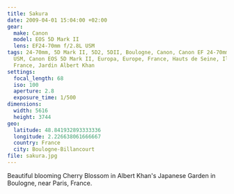 ```yaml
---
title: Sakura
date: 2009-04-01 15:04:00 +02:00
gear:
  make: Canon
  model: EOS 5D Mark II
  lens: EF24-70mm f/2.8L USM
tags: 24-70mm, 5D Mark II, 5D2, 5DII, Boulogne, Canon, Canon EF 24-70mm f/2.8L
  USM, Canon EOS 5D Mark II, Europa, Europe, France, Hauts de Seine, Ile de
  France, Jardin Albert Khan
settings:
  focal_length: 68
  iso: 100
  aperture: 2.8
  exposure_time: 1/500
dimensions:
  width: 5616
  height: 3744
geo:
  latitude: 48.841932893333336
  longitude: 2.226638061666667
  country: France
  city: Boulogne-Billancourt
file: sakura.jpg
---
```


Beautiful blooming Cherry Blossom in Albert Khan's Japanese Garden in Boulogne, near Paris, France.
